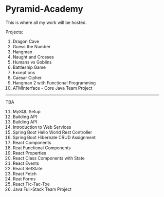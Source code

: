 # Pyramid-Academy
This is where all my work will be hosted. 

Projects:

1. Dragon Cave
2. Guess the Number
3. Hangman
4. Naught and Crosses
5. Humans vs Goblins
6. Battleship Game
7. Exceptions
8. Caesar Cipher 
9. Hangman 2 with Functional Programming
10. ATMInterface - Core Java Team Project


-------------------------------------

TBA

11. MySQL Setup
12. Building API
13. Building API
14. Introduction to Web Services
15. Spring Boot Hello World Rest Controller
16. Spring Boot Hibernate CRUD Assignment
17. React Components
18. Reat Functional Components
19. React Properties
20. React Class Components with State
21. React Events
22. React SetState
23. React Fetch
24. Reat Forms
25. React Tic-Tac-Toe
26. Java Full-Stack Team Project

